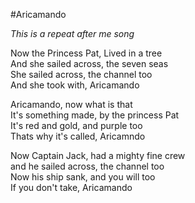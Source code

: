 #Aricamando

*This is a repeat after me song*

Now the Princess Pat, Lived in a tree  
And she sailed across, the seven seas  
She sailed across, the channel too  
And she took with, Aricamando  



Aricamando, now what is that  
It's something made, by the princess Pat  
It's red and gold, and purple too  
Thats why it's called, Aricamndo



Now Captain Jack, had a mighty fine crew  
and he sailed across, the channel too  
Now his ship sank, and you will too  
If you don't take, Aricamando  


